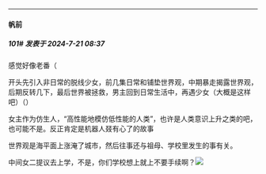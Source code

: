 ﻿
*****

####  帆前  
##### 101#       发表于 2024-7-21 08:37

感觉好像老番（

开头先引入非日常的脱线少女，前几集日常和铺垫世界观，中期暴走揭露世界观，后期反转几下，最后世界被拯救，男主回到日常生活中，再遇少女（大概是这样吧）（）

女主作为仿生人，“高性能地模仿低性能的人类”，也许是人类意识上升之类的吧，也可能不是。反正肯定是机器人叕有心了的故事

世界观是海平面上涨淹了城市，然后往事还与祖母、学校里发生的事有关。

中间女二提议去上学，不是，你们学校想上就上不要手续啊？<img src="https://static.saraba1st.com/image/smiley/face2017/067.png" referrerpolicy="no-referrer">

